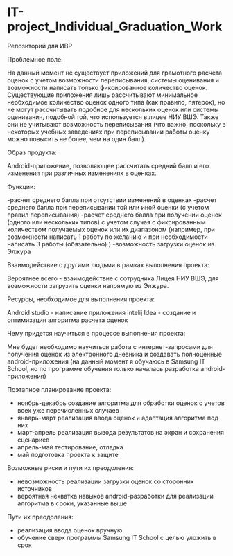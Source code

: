 # IT-project_Individual_Graduation_Work
Репозиторий для ИВР

Проблемное поле:

На данный момент не существует приложений для грамотного расчета оценок с учетом возможности переписывания, системы оценивания и возможности написать только фиксированное количество оценок. Существующие приложения лишь рассчитывают минимальное необходимое количество оценок одного типа (как правило, пятерок), но не могут рассчитывать подобное для нескольких оценок или системы оценивания, подобной той, что используется в лицее НИУ ВШЭ. Также они не учитывают возможность переписывания (что важно, поскольку в некоторых учебных заведениях при переписывании работы оценку можно повысить не более, чем на один балл).

Образ продукта:

Android-приложение, позволяющее рассчитать средний балл и его изменения при различных изменениях в оценках. 


Функции:

-расчет среднего балла при отсутствии изменений в оценках
-расчет среднего балла при переписывании той или иной оценки (с учетом правил переписывания)
-расчет среднего балла при получении оценок (одного или нескольких типов) с учетом случая с фиксированным количеством получаемых оценок или их диапазоном (например, при возможности написать 1 работу по желанию и при необходимости написать 3 работы (обязательно) )
-возможность загрузки оценок из Элжура


Взаимодействие с другими людьми в рамках выполнения проекта:

Вероятнее всего - взаимодействие с сотрудника Лицея НИУ ВШЭ, для возможности загрузить оценки напрямую из Элжура.


Ресурсы, необходимое для выполнения проекта:

Android studio - написание приложения
Intelij Idea - создание и оптимизация алгоритма расчета оценок


Чему придется научиться в процессе выполнения проекта:

Мне будет необходимо научиться работа с интернет-запросами для получения оценок из электронного дневника и создавать полноценные android-приложения (на данный момент я обучаюсь в Samsung IT School, но по программе обучения только началась разработка android-приложения)


Поэтапное планирование проекта:

- ноябрь-декабрь создание алгоритма для обработки оценок с учетов всех уже перечисленных случаев
- январь-март реализация ввода оценок и адаптация алгоритма под них
- март-апрель  реализация вывода результатов на экран и сохранения сценариев
- апрель-май тестирование, отладка
- май подготовка проекта к защите


Возможные риски и пути их преодоления:

- невозможность реализации загрузки оценок со сторонних источников
- вероятная нехватка навыков android-разработки для реализации алгоритма в сроки, указанные выше


Пути их преодоления: 

- реализация ввода оценок вручную
- обучение сверх программы Samsung IT School с целью уложить в срок

